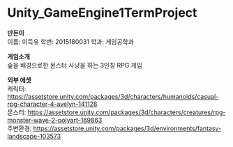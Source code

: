 # Unity_GameEngine1TermProject
**만든이**  
이름: 이득유 학번: 2015180031 학과: 게임공학과

**게임소개**   
숲을 배경으로한 몬스터 사냥을 하는 3인칭 RPG 게임

**외부 에셋**  
캐릭터: https://assetstore.unity.com/packages/3d/characters/humanoids/casual-rpg-character-4-avelyn-141128  
몬스터: https://assetstore.unity.com/packages/3d/characters/creatures/rpg-monster-wave-2-polyart-169863  
주변환경: https://assetstore.unity.com/packages/3d/environments/fantasy-landscape-103573  

